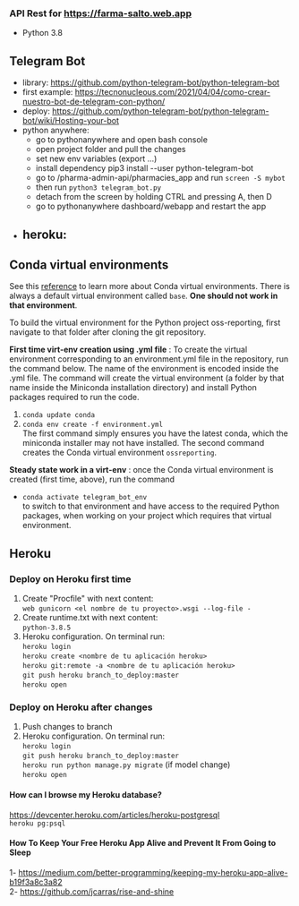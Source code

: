 ### API Rest for https://farma-salto.web.app       
- Python 3.8        

## Telegram Bot     
- library: <https://github.com/python-telegram-bot/python-telegram-bot>     
- first example: <https://tecnonucleous.com/2021/04/04/como-crear-nuestro-bot-de-telegram-con-python/>      
- deploy: <https://github.com/python-telegram-bot/python-telegram-bot/wiki/Hosting-your-bot>                
- python anywhere:          
    - go to pythonanywhere and open bash console     
    - open project folder and pull the changes      
    - set new env variables (export ...)        
    - install dependency pip3 install --user python-telegram-bot       
    - go to /pharma-admin-api/pharmacies_app and run `screen -S mybot`          
    - then run `python3 telegram_bot.py`        
    - detach from the screen by holding CTRL and pressing A, then D    
    - go to pythonanywhere dashboard/webapp and restart the app     
- heroku:       
    -      

## Conda virtual environments 
See this [reference](https://uoa-eresearch.github.io/eresearch-cookbook/recipe/2014/11/20/conda/) to learn more about Conda virtual environments. There is always a default virtual environment called `base`. **One should not work in that environment**. 

To build the virtual environment for the Python project oss-reporting, first navigate to that folder after cloning the git repository. 

**First time virt-env creation using .yml file** : To create the virtual environment corresponding to an environment.yml file in the repository, run the command below. The name of the environment is encoded inside the .yml file. The command will create the virtual environment (a folder by that name inside the Miniconda installation directory) and install Python packages required to run the code.
1. `conda update conda`
2. `conda env create -f environment.yml`  
The first command simply ensures you have the latest conda, which the miniconda installer may not have installed. The second command creates the Conda virtual environment `ossreporting`.

**Steady state work in a virt-env** : once the Conda virtual environment is created (first time, above), run the command
* `conda activate telegram_bot_env`  
to switch to that environment and have access to the required Python packages, when working on your project which requires that virtual environment.        

## Heroku
### Deploy on Heroku first time       
1. Create "Procfile" with next content:      
`web gunicorn <el nombre de tu proyecto>.wsgi --log-file -`      
2. Create runtime.txt with next content:        
`python-3.8.5`      
3. Heroku configuration. On terminal run:        
`heroku login`      
`heroku create <nombre de tu aplicación heroku>`        
`heroku git:remote -a <nombre de tu aplicación heroku>`     
`git push heroku branch_to_deploy:master`       
`heroku open`       
### Deploy on Heroku after changes        
1. Push changes to branch       
2. Heroku configuration. On terminal run:                     
`heroku login`      
`git push heroku branch_to_deploy:master`       
`heroku run python manage.py migrate` (if model change)       
`heroku open`   
#### How can I browse my Heroku database?       
<https://devcenter.heroku.com/articles/heroku-postgresql>       
`heroku pg:psql`        
#### How To Keep Your Free Heroku App Alive and Prevent It From Going to Sleep      
1- <https://medium.com/better-programming/keeping-my-heroku-app-alive-b19f3a8c3a82>        
2- <https://github.com/jcarras/rise-and-shine>       